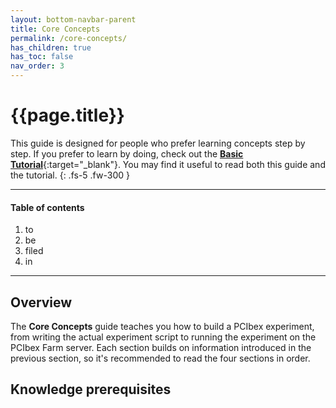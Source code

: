 ```yaml
---
layout: bottom-navbar-parent
title: Core Concepts
permalink: /core-concepts/
has_children: true
has_toc: false
nav_order: 3
---
```


# {{page.title}}

This guide is designed for people who prefer learning concepts step by step. If you prefer to learn by doing, check out the [**Basic Tutorial**]({{site.baseurl}}/docs/basic-tutorial){:target="_blank"}. You may find it useful to read both this guide and the tutorial.
{: .fs-5 .fw-300 }

---

#### Table of contents

1. to
2. be
3. filed
4. in

---

## Overview

The **Core Concepts** guide teaches you how to build a PCIbex experiment, from writing the actual experiment script to running the experiment on the PCIbex Farm server. Each section builds on information introduced in the previous section, so it's recommended to read the four sections in order. 

## Knowledge prerequisites
